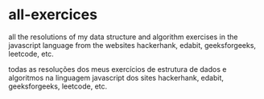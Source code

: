 # all-exercices
 all the resolutions of my data structure and algorithm exercises in the javascript language from the websites hackerhank, edabit, geeksforgeeks, leetcode, etc.
 
 todas as resoluções dos meus exercícios de estrutura de dados e algoritmos na linguagem javascript dos sites hackerhank, edabit, geeksforgeeks, leetcode, etc.
